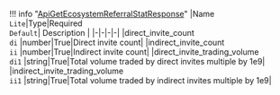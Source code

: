 !!! info "[ApiGetEcosystemReferralStatResponse](/../../schemas/api_get_ecosystem_referral_stat_response)"
    |Name<br>`Lite`|Type|Required<br>`Default`| Description |
    |-|-|-|-|
    |direct_invite_count<br>`di` |number|True|Direct invite count|
    |indirect_invite_count<br>`ii` |number|True|Indirect invite count|
    |direct_invite_trading_volume<br>`di1` |string|True|Total volume traded by direct invites multiple by 1e9|
    |indirect_invite_trading_volume<br>`ii1` |string|True|Total volume traded by indirect invites multiple by 1e9|
